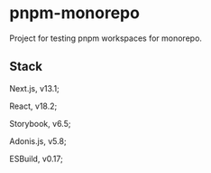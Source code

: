 # pnpm-monorepo
Project for testing pnpm workspaces for monorepo.

## Stack
Next.js, v13.1;

React, v18.2;

Storybook, v6.5;

Adonis.js, v5.8;

ESBuild, v0.17;
